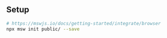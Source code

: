 ## Setup

```bash
# https://mswjs.io/docs/getting-started/integrate/browser
npx msw init public/ --save
```
